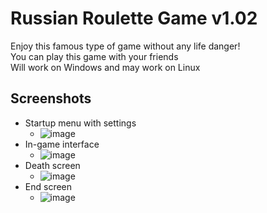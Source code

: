 # Russian Roulette Game v1.02
Enjoy this famous type of game without any life danger!  
You can play this game with your friends  
Will work on Windows and may work on Linux  
## Screenshots
+ Startup menu with settings
  + ![image](https://user-images.githubusercontent.com/36788803/157541938-b4b3ff04-bcf1-4752-9736-662a0302d94b.png)
+ In-game interface  
  + ![image](https://user-images.githubusercontent.com/36788803/157542057-110c8fc0-e485-4412-8920-5426b0f925ba.png)
+ Death screen
  + ![image](https://user-images.githubusercontent.com/36788803/157542188-cec02468-cee7-471a-b5c1-327f9d71cc8f.png)
+ End screen
  + ![image](https://user-images.githubusercontent.com/36788803/157542608-a337f361-952a-4942-b82f-6e1c7e6edf97.png)
 
